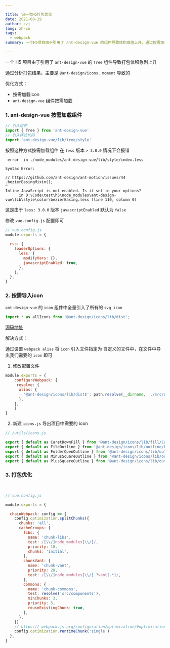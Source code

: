 ```yaml
---

title: 记一次H5打包优化
date: 2021-08-19
author: czj
lang: zh-cn
tags:
  - webpack
summary: 一个H5项目由于引用了 ant-design-vue 的组件导致体积成倍上升，通过按需加载组件

---
```


一个 H5 项目由于引用了 `ant-design-vue` 的 `Tree` 组件导致打包体积急剧上升

通过分析打包结果，主要是 `@ant-design/icons` , `moment` 导致的

优化方式：

 - 按需加载icon
 - `ant-design-vue` 组件按需加载



### 1. ant-design-vue 按需加载组件

```js
// 引入组件
import { Tree } from 'ant-design-vue'
// 引入样式代码
import 'ant-design-vue/lib/tree/style'
```

按照这种方式按需加载组件 在 `less` 版本 `> 3.0.0` 情况下会报错

```
 error  in ./node_modules/ant-design-vue/lib/style/index.less

Syntax Error:

// https://github.com/ant-design/ant-motion/issues/44
.bezierEasingMixin();
^
Inline JavaScript is not enabled. Is it set in your options?
      in D:\Code\test\h5\node_modules\ant-design-vue\lib\style\color\bezierEasing.less (line 110, column 0)
```

这是由于 `less: 3.0.0` 版本 `javascriptEnabled`  默认为  `false`

修改 `vue.config.js` 配置即可

```js
// vue.config.js
module.exports = {
    
  css: {
    loaderOptions: {
      less: {
        modifyVars: {},
        javascriptEnabled: true,
      },
    },
  },
}
```



### 2. 按需导入icon

`ant-design-vue` 的 `icon` 组件中全量引入了所有的 `svg icon`

```js
import * as allIcons from '@ant-design/icons/lib/dist';
```

[源码地址](https://github.com/vueComponent/ant-design-vue/blob/1.x/components/icon/index.js#L2)



解决方式：

通过设置 `webpack alias` 将 `icon` 引入文件指定为 自定义的文件中，在文件中导出我们需要的 `icon` 即可



1.  修改配置文件

   ```js
   module.exports = {
       configureWebpack: {
   		resolve: {
         alias: {
           '@ant-design/icons/lib/dist$': path.resolve(__dirname, './src/utils/icons.js'),
         },
       },
       }
   }
   ```

2.  新建 `icons.js` 导出项目中需要的 icon

   ```js
   // /utils/icons.js
   
   export { default as CaretDownFill } from '@ant-design/icons/lib/fill/CaretDownFill'
   export { default as FileOutline } from '@ant-design/icons/lib/outline/FileOutline'
   export { default as FolderOpenOutline } from '@ant-design/icons/lib/outline/FolderOpenOutline'
   export { default as MinusSquareOutline } from '@ant-design/icons/lib/outline/MinusSquareOutline'
   export { default as PlusSquareOutline } from '@ant-design/icons/lib/outline/PlusSquareOutline'
   
   ```



### 3. 打包优化

​	

```js
// vue.config.js

module.exports = {

  chainWebpack: config => {
    config.optimization.splitChunks({
      chunks: 'all',
      cacheGroups: {
        libs: {
          name: 'chunk-libs',
          test: /[\\/]node_modules[\\/]/,
          priority: 10,
          chunks: 'initial',
        },
        chunkVant: {
          name: 'chunk-vant',
          priority: 20,
          test: /[\\/]node_modules[\\/]_?vant(.*)/,
        },
        commons: {
          name: 'chunk-commons',
          test: resolve('src/components'),
          minChunks: 3,
          priority: 5,
          reuseExistingChunk: true,
        },
      },
    })
    // https:// webpack.js.org/configuration/optimization/#optimizationruntimechunk
    config.optimization.runtimeChunk('single')
  },
}
```





<ClientOnly>
  <Comment-index article-id="20210819" />
</ClientOnly>